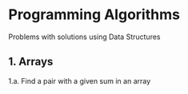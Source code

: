 # Programming Algorithms
Problems with solutions using Data Structures

## 1. Arrays
1.a. Find a pair with a given sum in an array